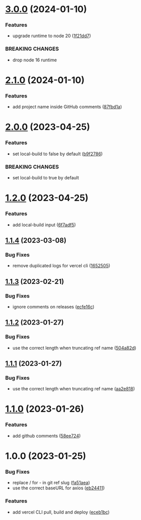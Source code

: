 # [3.0.0](https://github.com/MeltStudio/melt-action-vercel/compare/v2.1.0...v3.0.0) (2024-01-10)


### Features

* upgrade runtime to node 20 ([1f21dd7](https://github.com/MeltStudio/melt-action-vercel/commit/1f21dd7c0b9a7a8e61be0bb5416da2af7e5f7509))


### BREAKING CHANGES

* drop node 16 runtime

# [2.1.0](https://github.com/MeltStudio/melt-action-vercel/compare/v2.0.0...v2.1.0) (2024-01-10)


### Features

* add project name inside GitHub comments ([87fbd1a](https://github.com/MeltStudio/melt-action-vercel/commit/87fbd1a277c4e98a1d6528b537e9945ab6c24826))

# [2.0.0](https://github.com/MeltStudio/melt-action-vercel/compare/v1.2.0...v2.0.0) (2023-04-25)


### Features

* set local-build to false by default ([b9f2786](https://github.com/MeltStudio/melt-action-vercel/commit/b9f2786d87d2590ddec022863cc880ab75cf7fec))


### BREAKING CHANGES

* set local-build to true by default

# [1.2.0](https://github.com/MeltStudio/melt-action-vercel/compare/v1.1.4...v1.2.0) (2023-04-25)


### Features

* add local-build input ([6f7adf5](https://github.com/MeltStudio/melt-action-vercel/commit/6f7adf5b0ebc190f6a69d9e455fdb27f369180c9))

## [1.1.4](https://github.com/MeltStudio/melt-action-vercel/compare/v1.1.3...v1.1.4) (2023-03-08)


### Bug Fixes

* remove duplicated logs for vercel cli ([1652505](https://github.com/MeltStudio/melt-action-vercel/commit/1652505bdf5c8502ac536ee9277189c6dc65f7a3))

## [1.1.3](https://github.com/MeltStudio/melt-action-vercel/compare/v1.1.2...v1.1.3) (2023-02-21)


### Bug Fixes

* ignore comments on releases ([ecfe16c](https://github.com/MeltStudio/melt-action-vercel/commit/ecfe16c7c7b79d3641d65435000bfb31fcc30069))

## [1.1.2](https://github.com/MeltStudio/melt-action-vercel/compare/v1.1.1...v1.1.2) (2023-01-27)


### Bug Fixes

* use the correct length when truncating ref name ([504a82d](https://github.com/MeltStudio/melt-action-vercel/commit/504a82d066734aa3d0e982d92e29ed9be3c78fd3))

## [1.1.1](https://github.com/MeltStudio/melt-action-vercel/compare/v1.1.0...v1.1.1) (2023-01-27)


### Bug Fixes

* use the correct length when truncating ref name ([aa2e818](https://github.com/MeltStudio/melt-action-vercel/commit/aa2e8181d66719409bc03aa337236467bf9a570b))

# [1.1.0](https://github.com/MeltStudio/melt-action-vercel/compare/v1.0.0...v1.1.0) (2023-01-26)


### Features

* add github comments ([58ee724](https://github.com/MeltStudio/melt-action-vercel/commit/58ee72441a1074be9c74bdbaffff3749117d419a))

# 1.0.0 (2023-01-25)


### Bug Fixes

* replace / for - in git ref slug ([fa51aea](https://github.com/MeltStudio/melt-action-vercel/commit/fa51aea996a76b29e8af14139b76fc616be5a469))
* use the correct baseURL for axios ([eb24411](https://github.com/MeltStudio/melt-action-vercel/commit/eb24411b90c9da8e83bf14a1a016491b4efcb034))


### Features

* add vercel CLI pull, build and deploy ([eceb1bc](https://github.com/MeltStudio/melt-action-vercel/commit/eceb1bc50e03fbba42972a177fafdeca6ce296a7))
